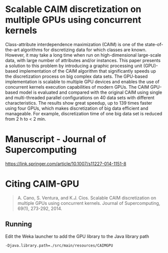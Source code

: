 # Scalable CAIM discretization on multiple GPUs using concurrent kernels

Class-attribute interdependence maximization (CAIM) is one of the state-of-the-art algorithms for discretizing data for which classes are known. However, it may take a long time when run on high-dimensional large-scale data, with large number of attributes and/or instances. This paper presents a solution to this problem by introducing a graphic processing unit (GPU)-based implementation of the CAIM algorithm that significantly speeds up the discretization process on big complex data sets. The GPU-based implementation is scalable to multiple GPU devices and enables the use of concurrent kernels execution capabilities of modern GPUs. The CAIM GPU-based model is evaluated and compared with the original CAIM using single and multi-threaded parallel configurations on 40 data sets with different characteristics. The results show great speedup, up to 139 times faster using four GPUs, which makes discretization of big data efficient and manageable. For example, discretization time of one big data set is reduced from 2 h to < 2 min.

# Manuscript - Journal of Supercomputing

https://link.springer.com/article/10.1007/s11227-014-1151-8

# Citing CAIM-GPU

> A. Cano, S. Ventura, and K.J. Cios. Scalable CAIM discretization on multiple GPUs using concurrent kernels. Journal of Supercomputing, 69(1), 273-292, 2014.

## Running

Edit the Weka launcher to add the GPU library to the Java library path

```
-Djava.library.path=./src/main/resources/CAIMGPU
```
